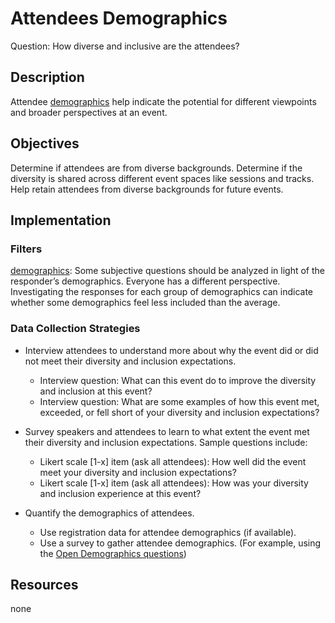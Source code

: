 # Attendees Demographics

Question: How diverse and inclusive are the attendees?
## Description
Attendee [demographics](/demographic-data) help indicate the potential for different viewpoints and broader perspectives at an event. 

## Objectives
Determine if attendees are from diverse backgrounds. 
Determine if the diversity is shared across different event spaces like sessions and tracks. 
Help retain attendees from diverse backgrounds for future events. 

## Implementation
### Filters
[demographics](/demographic-data): Some subjective questions should be analyzed in light of the responder’s demographics. Everyone has a different perspective. Investigating the responses for each group of demographics can indicate whether some demographics feel less included than the average.
### Data Collection Strategies 

- Interview attendees to understand more about why the event did or did not meet their diversity and inclusion expectations.
  * Interview question: What can this event do to improve the diversity and inclusion at this event?
  * Interview question: What are some examples of how this event met, exceeded, or fell short of your diversity and inclusion expectations?

- Survey speakers and attendees to learn to what extent the event met their diversity and inclusion expectations. Sample questions include: 
  * Likert scale [1-x] item (ask all attendees): How well did the event meet your diversity and inclusion expectations?
  * Likert scale [1-x] item (ask all attendees): How was your diversity and inclusion experience at this event?

- Quantify the demographics of attendees.
  * Use registration data for attendee demographics (if available).
  * Use a survey to gather attendee demographics. (For example, using the [Open Demographics questions](http://nikkistevens.com/open-demographics/))
## Resources
none
